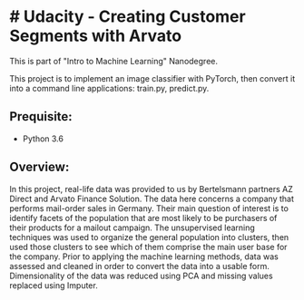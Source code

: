 # # Udacity - Creating Customer Segments with Arvato
This is part of "Intro to Machine Learning" Nanodegree.

This project is to implement an image classifier with PyTorch, then convert it into a command line applications: train.py, predict.py.

## Prequisite:
* Python 3.6

## Overview:

In this project, real-life data was provided to us by Bertelsmann partners AZ Direct and Arvato Finance Solution. The data here concerns a company that performs mail-order sales in Germany. Their main question of interest is to identify facets of the population that are most likely to be purchasers of their products for a mailout campaign. The unsupervised learning techniques was used to organize the general population into clusters, then used those clusters to see which of them comprise the main user base for the company. Prior to applying the machine learning methods, data was assessed and cleaned in order to convert the data into a usable form. Dimensionality of the data was reduced using PCA and missing values replaced using Imputer.
